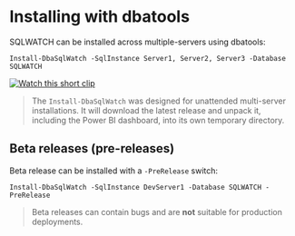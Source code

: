 # Installing with dbatools

SQLWATCH can be installed across multiple-servers using dbatools:

```text
Install-DbaSqlWatch -SqlInstance Server1, Server2, Server3 -Database SQLWATCH
```

[![Watch this short clip](http://img.youtube.com/vi/W38osuBv_Q8/0.jpg)](http://www.youtube.com/watch?v=W38osuBv_Q8)

> The `Install-DbaSqlWatch` was designed for unattended multi-server installations. It will download the latest release and unpack it, including the Power BI dashboard, into its own temporary directory.

## Beta releases \(pre-releases\)

Beta release can be installed with a `-PreRelease` switch:

```text
Install-DbaSqlWatch -SqlInstance DevServer1 -Database SQLWATCH -PreRelease
```

> Beta releases can contain bugs and are **not** suitable for production deployments. 

